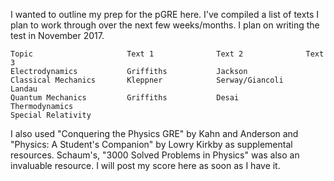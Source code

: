 I wanted to outline my prep for the pGRE here. I've compiled a list of texts I plan to work through over the next few weeks/months. I plan on writing the test in November 2017.

```
Topic                     Text 1              Text 2              Text 3
Electrodynamics           Griffiths           Jackson
Classical Mechanics       Kleppner            Serway/Giancoli     Landau
Quantum Mechanics         Griffiths           Desai
Thermodynamics            
Special Relativity
```

I also used "Conquering the Physics GRE" by Kahn and Anderson and "Physics: A Student's Companion" by Lowry Kirkby as supplemental resources. Schaum's, "3000 Solved Problems in Physics" was also an invaluable resource. I will post my score here as soon as I have it.
